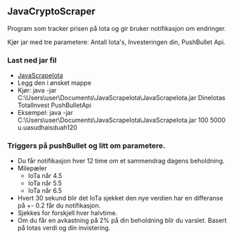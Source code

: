 ## JavaCryptoScraper

Program som tracker prisen på Iota og gir bruker notifikasjon om endringer.

Kjør jar med tre parametere: Antall Iota's, Investeringen din, PushBullet Api.

### Last ned jar fil
* <a href="https://github.com/181221/h181221.github.io/raw/master/JavaScrapeIota/JavaScrapeIota.jar">JavaScrapeIota </a>
* Legg den i ønsket mappe
* Kjør: java -jar C:\Users\user\Documents\JavaScrapeIota\JavaScrapeIota.jar DineIotas TotalInvest PushBulletApi
* Eksempel: java -jar C:\Users\user\Documents\JavaScrapeIota\JavaScrapeIota.jar 100 5000 u.uasudhaisduah120

### Triggers på pushBullet og litt om parametere.
* Du får notifikasjon hver 12 time om et sammendrag dagens beholdning. 
* Milepæler 
  * IoTa når 4.5
  * IoTa når 5.5
  * IoTa når 6.5
* Hvert 30 sekund blir det IoTa sjekket den nye verdien har en differanse på +- 0.2 får du notifikasjon.
* Sjekkes for forskjell hver halvtime.
* Om du får en avkastning på 2% på din beholdning blir du varslet. Basert på Iotas verdi og din invistering.
